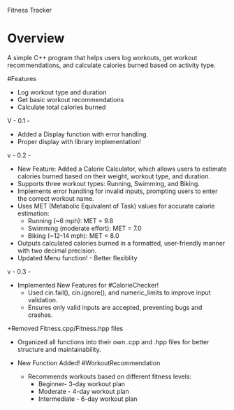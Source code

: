 Fitness Tracker  

# Overview  
A simple C++ program that helps users log workouts, get workout recommendations, and calculate calories burned based on activity type.  

#Features  
- Log workout type and duration  
- Get basic workout recommendations  
- Calculate total calories burned  


V - 0.1 - 
+ Added a Display function with error handling.
+ Proper display with <iomanip> library implementation!

v - 0.2 - 
+ New Feature: Added a Calorie Calculator, which allows users to estimate calories burned based on their weight, workout type, and duration.
+ Supports three workout types: Running, Swimming, and Biking.
+ Implements error handling for invalid inputs, prompting users to enter the correct workout name.
+ Uses MET (Metabolic Equivalent of Task) values for accurate calorie estimation:
    + Running (~6 mph): MET = 9.8
    + Swimming (moderate effort): MET = 7.0
    + Biking (~12-14 mph): MET = 8.0
+ Outputs calculated calories burned in a formatted, user-friendly manner with two decimal precision.
+ Updated Menu function! - Better flexiblity

v - 0.3 - 

+ Implemented New Features for #CalorieChecker!
   + Used cin.fail(), cin.ignore(), and numeric_limits to improve input validation.  
   + Ensures only valid inputs are accepted, preventing bugs and crashes.  

+Removed Fitness.cpp/Fitness.hpp files
   + Organized all functions into their own .cpp and .hpp files for better structure and maintainability.  

+ New Function Added! #WorkoutRecommendation
   + Recommends workouts based on different fitness levels:  
      + Beginner- 3-day workout plan  
      + Moderate - 4-day workout plan  
      + Intermediate - 6-day workout plan  



    


